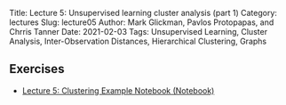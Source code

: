 Title: Lecture 5: Unsupervised learning cluster analysis (part 1)
Category: lectures
Slug: lecture05
Author: Mark Glickman, Pavlos Protopapas, and Chrris Tanner
Date: 2021-02-03
Tags: Unsupervised Learning, Cluster Analysis, Inter-Observation Distances, Hierarchical Clustering, Graphs

## Exercises
- [Lecture 5: Clustering Example Notebook (Notebook)]({filename}notebook/cs109b_clustering_FINAL.ipynb)